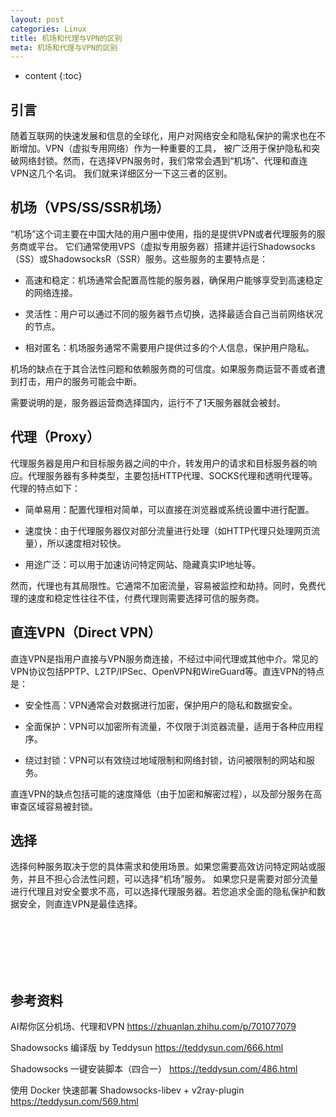 ```yaml
---
layout: post
categories: Linux
title: 机场和代理与VPN的区别
meta: 机场和代理与VPN的区别
---
```

* content
{:toc}

## 引言

随着互联网的快速发展和信息的全球化，用户对网络安全和隐私保护的需求也在不断增加。VPN（虚拟专用网络）作为一种重要的工具，
被广泛用于保护隐私和突破网络封锁。然而，在选择VPN服务时，我们常常会遇到“机场”、代理和直连VPN这几个名词。
我们就来详细区分一下这三者的区别。

## 机场（VPS/SS/SSR机场）

“机场”这个词主要在中国大陆的用户圈中使用，指的是提供VPN或者代理服务的服务商或平台。
它们通常使用VPS（虚拟专用服务器）搭建并运行Shadowsocks（SS）或ShadowsocksR（SSR）服务。这些服务的主要特点是：

- 高速和稳定：机场通常会配置高性能的服务器，确保用户能够享受到高速稳定的网络连接。

- 灵活性：用户可以通过不同的服务器节点切换，选择最适合自己当前网络状况的节点。

- 相对匿名：机场服务通常不需要用户提供过多的个人信息，保护用户隐私。

机场的缺点在于其合法性问题和依赖服务商的可信度。如果服务商运营不善或者遭到打击，用户的服务可能会中断。

需要说明的是，服务器运营商选择国内，运行不了1天服务器就会被封。

## 代理（Proxy）

代理服务器是用户和目标服务器之间的中介，转发用户的请求和目标服务器的响应。代理服务器有多种类型，主要包括HTTP代理、SOCKS代理和透明代理等。代理的特点如下：

- 简单易用：配置代理相对简单，可以直接在浏览器或系统设置中进行配置。

- 速度快：由于代理服务器仅对部分流量进行处理（如HTTP代理只处理网页流量），所以速度相对较快。

- 用途广泛：可以用于加速访问特定网站、隐藏真实IP地址等。

然而，代理也有其局限性。它通常不加密流量，容易被监控和劫持。同时，免费代理的速度和稳定性往往不佳，付费代理则需要选择可信的服务商。

## 直连VPN（Direct VPN）

直连VPN是指用户直接与VPN服务商连接，不经过中间代理或其他中介。常见的VPN协议包括PPTP、L2TP/IPSec、OpenVPN和WireGuard等。直连VPN的特点是：

- 安全性高：VPN通常会对数据进行加密，保护用户的隐私和数据安全。

- 全面保护：VPN可以加密所有流量，不仅限于浏览器流量，适用于各种应用程序。

- 绕过封锁：VPN可以有效绕过地域限制和网络封锁，访问被限制的网站和服务。

直连VPN的缺点包括可能的速度降低（由于加密和解密过程），以及部分服务在高审查区域容易被封锁。

## 选择

选择何种服务取决于您的具体需求和使用场景。如果您需要高效访问特定网站或服务，并且不担心合法性问题，可以选择“机场”服务。
如果您只是需要对部分流量进行代理且对安全要求不高，可以选择代理服务器。若您追求全面的隐私保护和数据安全，则直连VPN是最佳选择。








<br/><br/><br/><br/><br/>
## 参考资料

AI帮你区分机场、代理和VPN <https://zhuanlan.zhihu.com/p/701077079>

Shadowsocks 编译版 by Teddysun <https://teddysun.com/666.html>

Shadowsocks 一键安装脚本（四合一） <https://teddysun.com/486.html>

使用 Docker 快速部署 Shadowsocks-libev + v2ray-plugin <https://teddysun.com/569.html>




